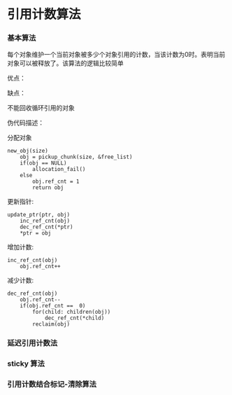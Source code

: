 # 引用计数算法



### 基本算法

每个对象维护一个当前对象被多少个对象引用的计数，当该计数为0时。表明当前对象可以被释放了。该算法的逻辑比较简单

优点：

缺点：

不能回收循环引用的对象

伪代码描述：

分配对象

~~~
new_obj(size)
	obj = pickup_chunk(size, &free_list)
	if(obj == NULL)
		allocation_fail()
	else
		obj.ref_cnt = 1
		return obj
~~~

更新指针:

~~~
update_ptr(ptr, obj)
	inc_ref_cnt(obj)
	dec_ref_cnt(*ptr)
	*ptr = obj
~~~

增加计数:

~~~
inc_ref_cnt(obj)
	obj.ref_cnt++
~~~

减少计数:

~~~
dec_ref_cnt(obj)
	obj.ref_cnt--
	if(obj.ref_cnt ==  0)
		for(child: children(obj))
			dec_ref_cnt(*child)
		reclaim(obj)
~~~



### 延迟引用计数法



### sticky 算法



### 引用计数结合标记-清除算法